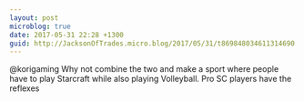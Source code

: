 ```yaml
---
layout: post
microblog: true
date: 2017-05-31 22:28 +1300
guid: http://JacksonOfTrades.micro.blog/2017/05/31/t869848034611314690.html
---
```

@korigaming Why not combine the two and make a sport where people have to play Starcraft while also playing Volleyball. Pro SC players have the reflexes

